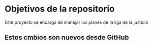 # Objetivos de la repositorio

Este proyecto se encarga de manejar los planes de la liga de la justicia

## Estos cmbios son nuevos desde GitHub
